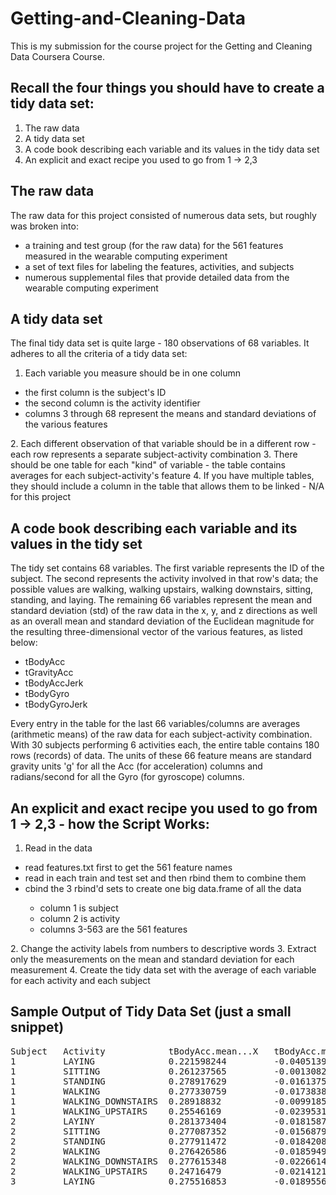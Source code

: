 # Getting-and-Cleaning-Data

This is my submission for the course project for the Getting and Cleaning Data Coursera Course.

## Recall the four things you should have to create a tidy data set:
1.  The raw data
2.  A tidy data set
3.  A code book describing each variable and its values in the tidy data set
4.  An explicit and exact recipe you used to go from 1 -> 2,3

## The raw data

The raw data for this project consisted of numerous data sets, but roughly was broken into:
<UL>
<LI> a training and test group (for the raw data) for the 561 features measured in the wearable computing experiment</LI>
<LI> a set of text files for labeling the features, activities, and subjects</LI>
<LI> numerous supplemental files that provide detailed data from the wearable computing experiment</LI>
</UL>

## A tidy data set

The final tidy data set is quite large - 180 observations of 68 variables.  It adheres to all the criteria of a tidy data set:

1.  Each variable you measure should be in one column
<UL>
<LI> the first column is the subject's ID</LI>
<LI> the second column is the activity identifier</LI>
<LI> columns 3 through 68 represent the means and standard deviations of the various features</LI>
</UL>
2.  Each different observation of that variable should be in a different row - each row represents a separate subject-activity combination
3.  There should be one table for each "kind" of variable - the table contains averages for each subject-activity's feature
4.  If you have multiple tables, they should include a column in the table that allows them to be linked - N/A for this project

## A code book describing each variable and its values in the tidy set 

The tidy set contains 68 variables.  The first variable represents the ID of the subject.  The second represents the activity involved in that row's data; the possible values are walking, walking upstairs, walking downstairs, sitting, standing, and laying.  The remaining 66 variables represent the mean and standard deviation (std) of the raw data in the x, y, and z directions as well as an overall mean and standard deviation of the Euclidean magnitude for the resulting three-dimensional vector of the various features, as listed below:
<UL>
<LI>tBodyAcc</LI>
<LI>tGravityAcc</LI>
<LI>tBodyAccJerk</LI>
<LI>tBodyGyro</LI>
<LI>tBodyGyroJerk</LI>
</UL>
Every entry in the table for the last 66 variables/columns are averages (arithmetic means) of the raw data for each subject-activity combination.  With 30 subjects performing 6 activities each, the entire table contains 180 rows (records) of data.  The units of these 66 feature means are standard gravity units 'g' for all the Acc (for acceleration) columns and radians/second for all the Gyro (for gyroscope) columns.

## An explicit and exact recipe you used to go from 1 -> 2,3 - how the Script Works:

1.  Read in the data <BR>
<UL>
<LI>read features.txt first to get the 561 feature names</LI>
<LI>read in each train and test set and then rbind them to combine them</LI>
<LI>cbind the 3 rbind'd sets to create one big data.frame of all the data</LI>
<UL>
<LI>column 1 is subject</LI>
<LI>column 2 is activity</LI>
<LI>columns 3-563 are the 561 features</LI>
</UL>
</UL>
2.  Change the activity labels from numbers to descriptive words
3.  Extract only the measurements on the mean and standard deviation for each measurement
4.  Create the tidy data set with the average of each variable for each activity and each subject

## Sample Output of Tidy Data Set (just a small snippet)

<pre>
Subject	  Activity            tBodyAcc.mean...X   tBodyAcc.mean...Y   tBodyAcc.mean...Z
1         LAYING              0.221598244         -0.040513953        -0.113203554
1         SITTING             0.261237565         -0.001308288        -0.104544182
1         STANDING            0.278917629         -0.01613759         -0.110601818
1         WALKING             0.277330759         -0.017383819        -0.111148104
1         WALKING_DOWNSTAIRS  0.28918832          -0.009918505        -0.107566191
1         WALKING_UPSTAIRS    0.25546169          -0.023953149        -0.097302002
2         LAYINY              0.281373404         -0.01815874         -0.10724561
2         SITTING             0.277087352         -0.015687994        -0.109218272
2         STANDING            0.277911472         -0.018420827        -0.105908536
2         WALKING             0.276426586         -0.01859492         -0.105500358
2         WALKING_DOWNSTAIRS  0.277615348         -0.022661416        -0.116812942
2         WALKING_UPSTAIRS    0.24716479          -0.021412113        -0.1525139
3         LAYING              0.275516853         -0.018955679        -0.101300478
</pre>

